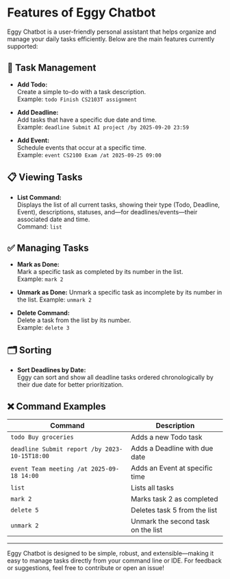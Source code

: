 # Features of Eggy Chatbot

Eggy Chatbot is a user-friendly personal assistant that helps organize and manage your daily tasks efficiently. Below are the main features currently supported:

## 📝 Task Management

- **Add Todo:**  
  Create a simple to-do with a task description.  
  Example: `todo Finish CS2103T assignment`

- **Add Deadline:**  
  Add tasks that have a specific due date and time.  
  Example: `deadline Submit AI project /by 2025-09-20 23:59`

- **Add Event:**  
  Schedule events that occur at a specific time.  
  Example: `event CS2100 Exam /at 2025-09-25 09:00`

## 📋 Viewing Tasks

- **List Command:**  
  Displays the list of all current tasks, showing their type (Todo, Deadline, Event), descriptions, statuses, and—for deadlines/events—their associated date and time.  
  Command: `list`

## ✅ Managing Tasks

- **Mark as Done:**  
  Mark a specific task as completed by its number in the list.  
  Example: `mark 2`

- **Unmark as Done:**
  Unmark a specific task as incomplete by its number in the list.
  Example: `unmark 2`

- **Delete Command:**  
  Delete a task from the list by its number.  
  Example: `delete 3`

## 🗂️ Sorting

- **Sort Deadlines by Date:**  
  Eggy can sort and show all deadline tasks ordered chronologically by their due date for better prioritization.  
  

## ❌ Command Examples

| Command                                      | Description                                         |
|----------------------------------------------|-----------------------------------------------------|
| `todo Buy groceries`                         | Adds a new Todo task                                |
| `deadline Submit report /by 2023-10-15T18:00`| Adds a Deadline with due date                       |
| `event Team meeting /at 2025-09-18 14:00`    | Adds an Event at specific time                      |
| `list`                                       | Lists all tasks                                     |
| `mark 2`                                     | Marks task 2 as completed                           |
| `delete 5`                                   | Deletes task 5 from the list                        |
| `unmark 2`                                   | Unmark the second task on the list                  |

---

Eggy Chatbot is designed to be simple, robust, and extensible—making it easy to manage tasks directly from your command line or IDE. For feedback or suggestions, feel free to contribute or open an issue!
